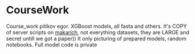 # CourseWork
Course_work pitikov egor. XGBoost models, all fasta and others. It's COPY of server scripts on <a href="https://sites.google.com/site/evolgenom/cluster" target="_blank">makarich</a>, not everything datasets, they are LARGE and secret untill we got a paper))
It only picturing of prepared models, random notebooks. Full model code is private
